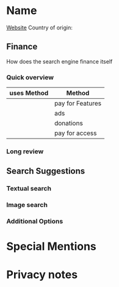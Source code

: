 # Name

[Website]()
Country of origin: 


## Finance
How does the search engine finance itself 

### Quick overview
| uses Method | Method           |
|-------------|------------------|
|             | pay for Features |
|             | ads              |
|             | donations        |
|             | pay for access   |

### Long review


## Search Suggestions

### Textual search

### Image search

### Additional Options

# Special Mentions

# Privacy notes